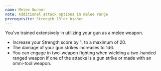 ```yaml
---
name: Melee Gunner
note: Additional attack options in melee range
prerequisite: Strength 13 or higher
---
```

You've trained extensively in utilizing your gun as a melee weapon.

- Increase your Strength score by 1, to a maximum of 20.
- The damage of your gun strikes increases to 1d6.
- You can engage in two-weapon fighting when wielding a two-handed ranged weapon if one of the attacks is a gun strike or made with an omni-tool weapon.
